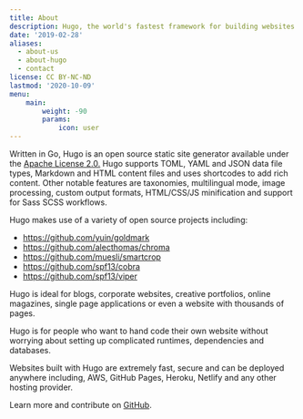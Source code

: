 ```yaml
---
title: About
description: Hugo, the world's fastest framework for building websites
date: '2019-02-28'
aliases:
  - about-us
  - about-hugo
  - contact
license: CC BY-NC-ND
lastmod: '2020-10-09'
menu:
    main: 
        weight: -90
        params:
            icon: user
---
```


Written in Go, Hugo is an open source static site generator available under
the [Apache License 2.0.](https://github.com/gohugoio/hugo/blob/master/LICENSE) Hugo supports TOML, YAML and JSON data
file types, Markdown and HTML content files and uses shortcodes to add rich content. Other notable features are
taxonomies, multilingual mode, image processing, custom output formats, HTML/CSS/JS minification and support for Sass
SCSS workflows.

Hugo makes use of a variety of open source projects including:

* https://github.com/yuin/goldmark
* https://github.com/alecthomas/chroma
* https://github.com/muesli/smartcrop
* https://github.com/spf13/cobra
* https://github.com/spf13/viper

Hugo is ideal for blogs, corporate websites, creative portfolios, online magazines, single page applications or even a
website with thousands of pages.

Hugo is for people who want to hand code their own website without worrying about setting up complicated runtimes,
dependencies and databases.

Websites built with Hugo are extremely fast, secure and can be deployed anywhere including, AWS, GitHub Pages, Heroku,
Netlify and any other hosting provider.

Learn more and contribute on [GitHub](https://github.com/gohugoio).
